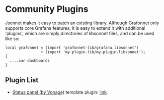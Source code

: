 # Community Plugins

Jsonnet makes it easy to patch an existing library.
Although Grafonnet only supports core Grafana features,
it is easy to extend it with additional 'plugins', which are
simply directories of libsonnet files, and can be used like
so:

```jsonnet
local grafonnet = (import 'grafonnet-lib/grafana.libsonnet')
                + (import 'my-plugin-lib/my-plugin.libsonnet');
{
  ....our dashboards
}
```

## Plugin List

* [Status panel (by Vonage)](https://grafana.com/grafana/plugins/vonage-status-panel) template plugin: [link](https://github.com/DifferentialOrange/grafonnet-status-panel).
